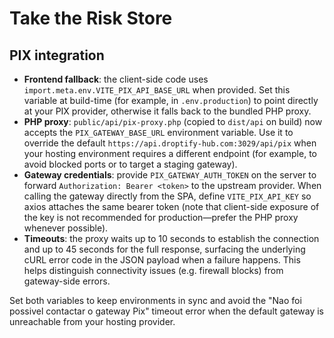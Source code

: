 # Take the Risk Store

## PIX integration

- **Frontend fallback**: the client-side code uses `import.meta.env.VITE_PIX_API_BASE_URL` when provided. Set this variable at build-time (for example, in `.env.production`) to point directly at your PIX provider, otherwise it falls back to the bundled PHP proxy.
- **PHP proxy**: `public/api/pix-proxy.php` (copied to `dist/api` on build) now accepts the `PIX_GATEWAY_BASE_URL` environment variable. Use it to override the default `https://api.droptify-hub.com:3029/api/pix` when your hosting environment requires a different endpoint (for example, to avoid blocked ports or to target a staging gateway).
- **Gateway credentials**: provide `PIX_GATEWAY_AUTH_TOKEN` on the server to forward `Authorization: Bearer <token>` to the upstream provider. When calling the gateway directly from the SPA, define `VITE_PIX_API_KEY` so axios attaches the same bearer token (note that client-side exposure of the key is not recommended for production—prefer the PHP proxy whenever possible).
- **Timeouts**: the proxy waits up to 10 seconds to establish the connection and up to 45 seconds for the full response, surfacing the underlying cURL error code in the JSON payload when a failure happens. This helps distinguish connectivity issues (e.g. firewall blocks) from gateway-side errors.

Set both variables to keep environments in sync and avoid the "Nao foi possivel contactar o gateway Pix" timeout error when the default gateway is unreachable from your hosting provider.

